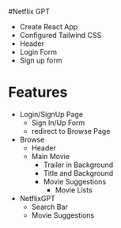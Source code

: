 #Netflix GPT

- Create React App
- Configured Tailwind CSS
- Header
- Login Form
- Sign up form

# Features
- Login/SignUp Page
  - Sign In/Up Form
  - redirect to Browse Page
- Browse
  - Header
  - Main Movie
      - Trailer in Background
      - Title and Background
      - Movie Suggestions
        - Movie Lists
- NetflixGPT
  - Search Bar
  - Movie Suggestions